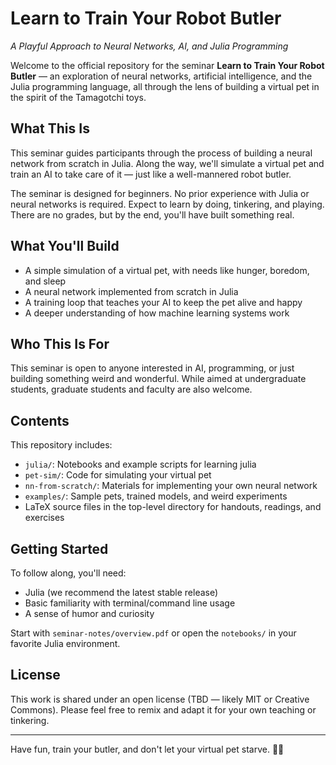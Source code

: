 # Learn to Train Your Robot Butler  
*A Playful Approach to Neural Networks, AI, and Julia Programming*

Welcome to the official repository for the seminar **Learn to Train Your Robot Butler** — an exploration of neural networks, artificial intelligence, and the Julia programming language, all through the lens of building a virtual pet in the spirit of the Tamagotchi toys.

## What This Is

This seminar guides participants through the process of building a neural network from scratch in Julia. Along the way, we'll simulate a virtual pet and train an AI to take care of it — just like a well-mannered robot butler.

The seminar is designed for beginners. No prior experience with Julia or neural networks is required. Expect to learn by doing, tinkering, and playing. There are no grades, but by the end, you'll have built something real.

## What You'll Build

- A simple simulation of a virtual pet, with needs like hunger, boredom, and sleep
- A neural network implemented from scratch in Julia
- A training loop that teaches your AI to keep the pet alive and happy
- A deeper understanding of how machine learning systems work

## Who This Is For

This seminar is open to anyone interested in AI, programming, or just building something weird and wonderful. While aimed at undergraduate students, graduate students and faculty are also welcome.

## Contents

This repository includes:

- `julia/`: Notebooks and example scripts for learning julia
- `pet-sim/`: Code for simulating your virtual pet
- `nn-from-scratch/`: Materials for implementing your own neural network
- `examples/`: Sample pets, trained models, and weird experiments
- LaTeX source files in the top-level directory for handouts, readings, and exercises

## Getting Started

To follow along, you'll need:

- Julia (we recommend the latest stable release)
- Basic familiarity with terminal/command line usage
- A sense of humor and curiosity

Start with `seminar-notes/overview.pdf` or open the `notebooks/` in your favorite Julia environment.

## License

This work is shared under an open license (TBD — likely MIT or Creative Commons). Please feel free to remix and adapt it for your own teaching or tinkering.

---

Have fun, train your butler, and don't let your virtual pet starve. 🐾🤖